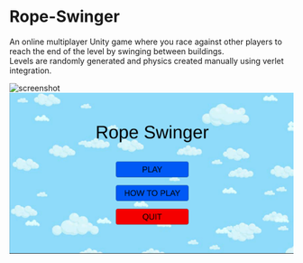 # Rope-Swinger

An online multiplayer Unity game where you race against other players to reach the end of the level by swinging between buildings.\
Levels are randomly generated and physics created manually using verlet integration.

![screenshot](gameplay.gif)
![screenshot](screenshot_3.png)
